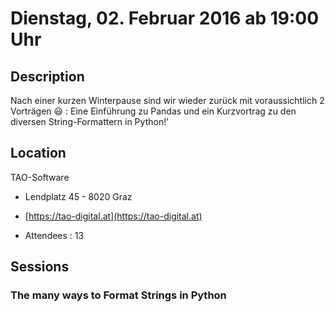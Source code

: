 # Dienstag, 02. Februar 2016 ab 19:00 Uhr

## Description

Nach einer kurzen Winterpause sind wir wieder zurück mit voraussichtlich 2 Vorträgen 😃 : Eine Einführung zu Pandas und ein Kurzvortrag zu den diversen String-Formattern in Python!'

## Location

TAO-Software

- Lendplatz 45 - 8020 Graz
- [https://tao-digital.at](https://tao-digital.at)

- Attendees : 13

## Sessions 

### The many ways to Format Strings in Python 


